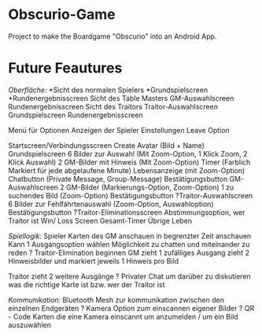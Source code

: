 # Obscurio-Game

Project to make the Boardgame "Obscurio" into an Android App. 

# Future Feautures 

*Oberfläche:*
*Sicht des normalen Spielers
*Grundspielscreen
*Rundenergebnisscreen
Sicht des Table Masters
GM-Auswahlscreen
Rundenergebnisscreen
Sicht des Traitors
Traitor-Auswahlscreen
Grundspielscreen
Rundenergebnisscreen

Menü für Optionen 
Anzeigen der Spieler
Einstellungen
Leave Option

Startscreen/Verbindungsscreen 
Create Avatar (Bild + Name)
Grundspielscreen
6 Bilder zur Auswahl (Mit Zoom-Option, 1 Klick Zoom, 2 Klick Auswahl)
2 GM-Bilder mit Hinweis (Mit Zoom-Option)
Timer (Farblich Markiert für jede abgelaufene Minute)
Lebensanzeige (mit Zoom-Option) 
Chatbutton (Private Message, Group-Message)
Bestätigungsbutton
GM-Auswahlscreen
2 GM-Bilder (Markierungs-Option, Zoom-Option)
1 zu suchendes Bild (Zoom-Option)
Bestätigungsbutton
?Traitor-Auswahlscreen
6 Bilder zur Fehlfährtenauswahl (Zoom-Option, Auswahloption)
Bestätigungsbutton
?Traitor-Eliminationsscreen
Abstimmungsoption, wer Traitor ist
Win/ Loss Screen
Gesamt-Timer
Übrige Leben



*Spiellogik:*
Spieler
Karten des GM anschauen in begrenzter Zeit anschauen
Kann 1 Ausgangsoption wählen
Möglichkeit zu chatten und miteinander zu reden
? Traitor-Elimination beginnen
GM
zieht 1 zufälliges Ausgang
zieht 2 Hinweisbilder und markiert jeweils 1 Hinweis pro Bild

Traitor
zieht 2 weitere Ausgänge
? Privater Chat um darüber zu diskutieren was die richtige Karte ist bzw. wer der Traitor ist




*Kommunikation:*
Bluetooth Mesh zur kommunikation zwischen den einzelnen Endgeräten
? Kamera Option zum einscannen eigener Bilder
? QR - Code Karten die eine Kamera einscannt um anzumelden / um ein Bild auszuwählen

